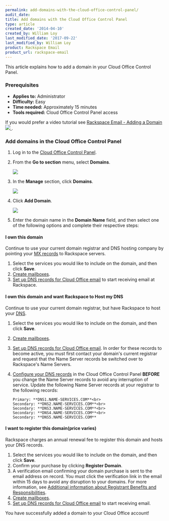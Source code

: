 ```yaml
---
permalink: add-domains-with-the-cloud-office-control-panel/
audit_date:
title: Add domains with the Cloud Office Control Panel
type: article
created_date: '2014-04-10'
created_by: William Loy
last_modified_date: '2017-09-22'
last_modified_by: William Loy
product: Rackspace Email
product_url: rackspace-email
---
```


This article explains how to add a domain in your Cloud Office Control Panel.

### Prerequisites

- **Applies to:** Administrator
- **Difficulty:** Easy
- **Time needed:** Approximately 15 minutes
- **Tools required:**  Cloud Office Control Panel access

If you would prefer a video tutorial see [Rackspace Email - Adding a Domain <img src="{% asset_path rackspace-email/add-domains-with-the-cloud-office-control-panel/add_domain_thumb.png %}" /> ](https://www.youtube.com/watch?v=Y6aaeoBVkGc).

### Add domains in the Cloud Office Control Panel
 
1. Log in to the [Cloud Office Control Panel](https://cp.rackspace.com).

2.  From the **Go to section** menu, select **Domains**.

    <img src="{% asset_path rackspace-email/add-domains-with-the-cloud-office-control-panel/go_to_domains.png %}" />

3.  In the **Manage** section, click **Domains**.

    <img src="{% asset_path rackspace-email/add-domains-with-the-cloud-office-control-panel/manage_domains.png %}" />

4. Click **Add Domain**.

    <img src="{% asset_path rackspace-email/add-domains-with-the-cloud-office-control-panel/add_domain.png %}" />

5.  Enter the domain name in the **Domain Name** field, and then select one of the following options and complete their respective steps:

#### I own this domain 

Continue to use your current domain registrar and DNS hosting company by pointing your [MX records](/how-to/dns-record-definitions) to Rackspace servers.

1. Select the services you would like to include on the domain, and then click **Save**.
2. [Create mailboxes](/how-to/add-rackspace-email-mailboxes).
3. [Set up DNS records for Cloud Office email](/how-to/set-up-dns-records-for-cloud-office-email) to start receiving email at Rackspace.

#### I own this domain and want Rackspace to Host my DNS 

Continue to use your current domain registrar, but have Rackspace to host your [DNS](/how-to/set-up-dns-records-for-cloud-office-email).  
        
1. Select the services you would like to include on the domain, and then click **Save**.
2. [Create mailboxes](/how-to/add-rackspace-email-mailboxes).
3. [Set up DNS records for Cloud Office email](/how-to/set-up-dns-records-for-cloud-office-email). In order for these records to become active, you must first contact your domain's current registrar and request that the Name Server records be switched over to Rackspace's Name Servers.
4. [Configure your DNS records](/how-to/set-up-dns-records-for-cloud-office-email) in the Cloud Office Control Panel **BEFORE** you change the Name Server records to avoid any interruption of service. Update the following Name Server records at your registrar to the following records:

       Primary: **DNS1.NAME-SERVICES.COM**<br>
       Secondary: **DNS2.NAME-SERVICES.COM**<br>
       Secondary: **DNS3.NAME-SERVICES.COM**<br>
       Secondary: **DNS4.NAME-SERVICES.COM**<br>
       Secondary: **DNS5.NAME-SERVICES.COM**

#### I want to register this domain(price varies) 

Rackspace charges an annual renewal fee to register this domain and hosts your DNS records.
        
1. Select the services you would like to include on the domain, and then click **Save**.
2. Confirm your purchase by clicking **Register Domain**.
3. A verification email confirming your domain purchase is sent to the email address on record. You must click the verification link in the email within 15 days to avoid any disruption to your domains. For more information, see [Additional information about Registrant Benefits and Responsibilities](http://www.rackspace.com/information/legal/RAAInfo).
4. [Create mailboxes](/how-to/add-rackspace-email-mailboxes).
5. [Set up DNS records for Cloud Office email](/how-to/set-up-dns-records-for-cloud-office-email) to start receiving email.


You have successfully added a domain to your Cloud Office account!
